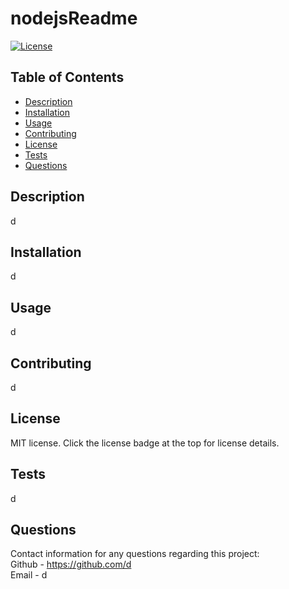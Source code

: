 # nodejsReadme

  [![License](https://img.shields.io/badge/License-MIT-blueviolet.svg?style=plastic)](https://opensource.org/licenses/MIT)

## Table of Contents
  
* [Description](#description)
* [Installation](#installation)
* [Usage](#usage)
* [Contributing](#contributing)
* [License](#license)
* [Tests](#tests)
* [Questions](#questions)

## Description
  d
  
## Installation
  d
  
## Usage
  d
  
## Contributing
  d
  
## License
  MIT license. Click the license badge at the top for license details.
  
## Tests
  d
  
## Questions
  Contact information for any questions regarding this project:  
  Github - https://github.com/d  
  Email - d